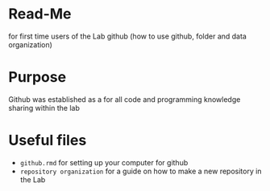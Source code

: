# Read-Me
for first time users of the Lab github (how to use github, folder and data organization)

# Purpose
Github was established as a for all code and programming knowledge sharing within the lab

# Useful files
- `github.rmd` for setting up your computer for github
- `repository organization` for a guide on how to make a new repository in the Lab